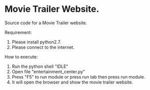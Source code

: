 # Movie Trailer Website.
Source code for a Movie Trailer website.

Requirement:
1. Please install python2.7.
2. Please connect to the internet.

How to execute:
1. Run the python shell "IDLE"
2. Open file "entertainment_center.py"
3. Press "F5" to run module or press run tab then press run module.
4. It will open the browser and show the movie trailer website.
